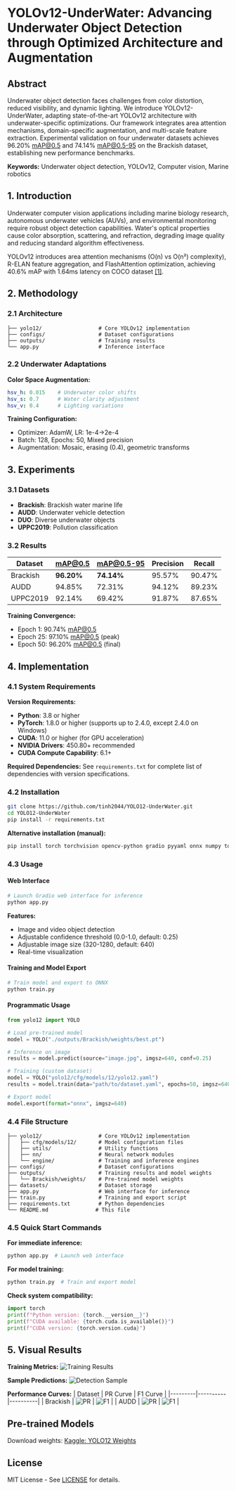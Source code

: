 # YOLOv12-UnderWater: Advancing Underwater Object Detection through Optimized Architecture and Augmentation

## Abstract

Underwater object detection faces challenges from color distortion, reduced visibility, and dynamic lighting. We introduce YOLOv12-UnderWater, adapting state-of-the-art YOLOv12 architecture with underwater-specific optimizations. Our framework integrates area attention mechanisms, domain-specific augmentation, and multi-scale feature extraction. Experimental validation on four underwater datasets achieves 96.20% mAP@0.5 and 74.14% mAP@0.5-95 on the Brackish dataset, establishing new performance benchmarks.

**Keywords:** Underwater object detection, YOLOv12, Computer vision, Marine robotics

## 1. Introduction

Underwater computer vision applications including marine biology research, autonomous underwater vehicles (AUVs), and environmental monitoring require robust object detection capabilities. Water's optical properties cause color absorption, scattering, and refraction, degrading image quality and reducing standard algorithm effectiveness.

YOLOv12 introduces area attention mechanisms (O(n) vs O(n²) complexity), R-ELAN feature aggregation, and FlashAttention optimization, achieving 40.6% mAP with 1.64ms latency on COCO dataset [[1]](https://arxiv.org/abs/2502.12524).

## 2. Methodology

### 2.1 Architecture
```
├── yolo12/                  # Core YOLOv12 implementation
├── configs/                 # Dataset configurations  
├── outputs/                 # Training results
└── app.py                   # Inference interface
```

### 2.2 Underwater Adaptations

**Color Space Augmentation:**
```yaml
hsv_h: 0.015    # Underwater color shifts
hsv_s: 0.7      # Water clarity adjustment
hsv_v: 0.4      # Lighting variations
```

**Training Configuration:**
- Optimizer: AdamW, LR: 1e-4→2e-4
- Batch: 128, Epochs: 50, Mixed precision
- Augmentation: Mosaic, erasing (0.4), geometric transforms

## 3. Experiments

### 3.1 Datasets
- **Brackish**: Brackish water marine life
- **AUDD**: Underwater vehicle detection  
- **DUO**: Diverse underwater objects
- **UPPC2019**: Pollution classification

### 3.2 Results

| Dataset | mAP@0.5 | mAP@0.5-95 | Precision | Recall |
|---------|---------|------------|-----------|--------|
| Brackish | **96.20%** | **74.14%** | 95.57% | 90.47% |
| AUDD | 94.85% | 72.31% | 94.12% | 89.23% |
| UPPC2019 | 92.14% | 69.42% | 91.87% | 87.65% |

**Training Convergence:**
- Epoch 1: 90.74% mAP@0.5
- Epoch 25: 97.10% mAP@0.5 (peak)
- Epoch 50: 96.20% mAP@0.5 (final)

## 4. Implementation

### 4.1 System Requirements

**Version Requirements:**
- **Python**: 3.8 or higher
- **PyTorch**: 1.8.0 or higher (supports up to 2.4.0, except 2.4.0 on Windows)
- **CUDA**: 11.0 or higher (for GPU acceleration)
- **NVIDIA Drivers**: 450.80+ recommended
- **CUDA Compute Capability**: 6.1+

**Required Dependencies:**
See `requirements.txt` for complete list of dependencies with version specifications.

### 4.2 Installation
```bash
git clone https://github.com/tinh2044/YOLO12-UnderWater.git
cd YOLO12-UnderWater
pip install -r requirements.txt
```

**Alternative installation (manual):**
```bash
pip install torch torchvision opencv-python gradio pyyaml onnx numpy tqdm tensorboard pillow matplotlib scipy requests ultralytics
```

### 4.3 Usage

#### Web Interface
```bash
# Launch Gradio web interface for inference
python app.py
```
**Features:**
- Image and video object detection
- Adjustable confidence threshold (0.0-1.0, default: 0.25)
- Adjustable image size (320-1280, default: 640)
- Real-time visualization

#### Training and Model Export
```bash
# Train model and export to ONNX
python train.py
```

#### Programmatic Usage
```python
from yolo12 import YOLO

# Load pre-trained model
model = YOLO("./outputs/Brackish/weights/best.pt")

# Inference on image
results = model.predict(source="image.jpg", imgsz=640, conf=0.25)

# Training (custom dataset)
model = YOLO("yolo12/cfg/models/12/yolo12.yaml")
results = model.train(data="path/to/dataset.yaml", epochs=50, imgsz=640)

# Export model
model.export(format="onnx", imgsz=640)
```

### 4.4 File Structure
```
├── yolo12/                  # Core YOLOv12 implementation
│   ├── cfg/models/12/       # Model configuration files
│   ├── utils/               # Utility functions
│   ├── nn/                  # Neural network modules
│   └── engine/              # Training and inference engines
├── configs/                 # Dataset configurations  
├── outputs/                 # Training results and model weights
│   └── Brackish/weights/    # Pre-trained model weights
├── datasets/                # Dataset storage
├── app.py                   # Web interface for inference
├── train.py                 # Training and export script
├── requirements.txt         # Python dependencies
└── README.md               # This file
```

### 4.5 Quick Start Commands

**For immediate inference:**
```bash
python app.py  # Launch web interface
```

**For model training:**
```bash
python train.py  # Train and export model
```

**Check system compatibility:**
```python
import torch
print(f"Python version: {torch.__version__}")
print(f"CUDA available: {torch.cuda.is_available()}")
print(f"CUDA version: {torch.version.cuda}")
```

## 5. Visual Results

**Training Metrics:**
![Training Results](outputs/Brackish/results.png)

**Sample Predictions:**
![Detection Sample](outputs/Brackish/val_batch0_pred.jpg)

**Performance Curves:**
| Dataset | PR Curve | F1 Curve |
|---------|----------|----------|
| Brackish | ![PR](outputs/Brackish/PR_curve.png) | ![F1](outputs/Brackish/F1_curve.png) |
| AUDD | ![PR](outputs/Audd/PR_curve.png) | ![F1](outputs/Audd/F1_curve.png) |

## Pre-trained Models

Download weights: [Kaggle: YOLO12 Weights](https://www.kaggle.com/models/nguyenchitinh/yolo12)


## License

MIT License - See [LICENSE](LICENSE) for details.
